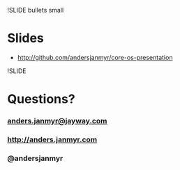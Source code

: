 !SLIDE bullets small
# Slides

* http://github.com/andersjanmyr/core-os-presentation


!SLIDE
# Questions?
### anders.janmyr@jayway.com
### http://anders.janmyr.com
### @andersjanmyr


